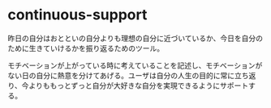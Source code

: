 # continuous-support
昨日の自分はおとといの自分よりも理想の自分に近づいているか、今日を自分のために生きていけるかを振り返るためのツール。

モチベーションが上がっている時に考えていることを記述し、モチベーションがない日の自分に熱意を分けてあげる。ユーザは自分の人生の目的に常に立ち返り、今よりももっとずっと自分が大好きな自分を実現できるようにサポートする。
